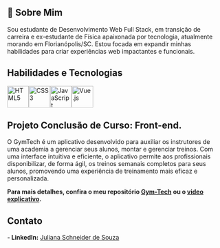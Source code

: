 ## 🌟 Sobre Mim

Sou estudante de Desenvolvimento Web Full Stack, em transição de carreira e ex-estudante de Física apaixonada por tecnologia, atualmente morando em Florianópolis/SC. Estou focada em expandir minhas habilidades para criar experiências web impactantes e funcionais.

## Habilidades e Tecnologias
<img src="https://cdn.jsdelivr.net/npm/devicon@2.14.0/icons/html5/html5-original.svg" alt="HTML5" width="50" height="50"><img src="https://cdn.jsdelivr.net/npm/devicon@2.14.0/icons/css3/css3-original.svg" alt="CSS3" width="50" height="50"><img src="https://cdn.jsdelivr.net/npm/devicon@2.14.0/icons/javascript/javascript-original.svg" alt="JavaScript" width="50" height="50"><img src="https://cdn.jsdelivr.net/npm/devicon@2.14.0/icons/vuejs/vuejs-original.svg" alt="Vue.js" width="50" height="50">

## Projeto Conclusão de Curso: Front-end. 

O GymTech é um aplicativo desenvolvido para auxiliar os instrutores de uma academia a gerenciar seus alunos, montar e gerenciar treinos. Com uma interface intuitiva e eficiente, o aplicativo permite aos profissionais disponibilizar, de forma ágil, os treinos semanais completos para seus alunos, promovendo uma experiência de treinamento mais eficaz e personalizada.

**Para mais detalhes, confira o meu repositório [Gym-Tech](https://github.com/Jusouza182/Gym-Tech)**
**ou o [video explicativo](https://drive.google.com/file/d/1vQJ1SCeIwPdo-zJhMY35c9nf4uiHoZHC/view?usp=drive_link).**

## Contato
**- LinkedIn:** [Juliana Schneider de Souza ](https://www.linkedin.com/in/ssjuliana/)
